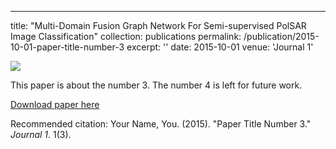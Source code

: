 ---
title: "Multi-Domain Fusion Graph Network For Semi-supervised PolSAR Image Classification"
collection: publications
permalink: /publication/2015-10-01-paper-title-number-3
excerpt: ''
date: 2015-10-01
venue: 'Journal 1'

<img src='/images/TIP.jpg'>

This paper is about the number 3. The number 4 is left for future work.

[Download paper here](http://academicpages.github.io/files/paper3.pdf)

Recommended citation: Your Name, You. (2015). "Paper Title Number 3." <i>Journal 1</i>. 1(3).